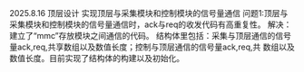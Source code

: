2025.8.16
顶层设计
实现顶层与采集模块和控制模块的信号量通信
问题1:顶层与采集模块和控制模块的信号量通信时，ack与req的收发代码有高重复性。
解决：建立了“mmc”存放模块之间通信的代码。
     结构体里包括：采集与顶层通信的信号量ack,req,共享数组以及数值长度；控制与顶层通信的信号量ack,req,共
     数组以及数值长度。目前实现了结构体的构建以及初始化。
